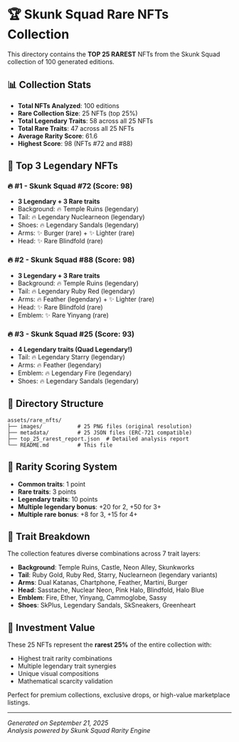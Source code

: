 # 🏆 Skunk Squad Rare NFTs Collection

This directory contains the **TOP 25 RAREST** NFTs from the Skunk Squad collection of 100 generated editions.

## 📊 Collection Stats
- **Total NFTs Analyzed**: 100 editions
- **Rare Collection Size**: 25 NFTs (top 25%)
- **Total Legendary Traits**: 58 across all 25 NFTs
- **Total Rare Traits**: 47 across all 25 NFTs
- **Average Rarity Score**: 61.6
- **Highest Score**: 98 (NFTs #72 and #88)

## 🥇 Top 3 Legendary NFTs

### 🔥 #1 - Skunk Squad #72 (Score: 98)
- **3 Legendary + 3 Rare traits**
- Background: 🔥 Temple Ruins (legendary)
- Tail: 🔥 Legendary Nuclearneon (legendary) 
- Shoes: 🔥 Legendary Sandals (legendary)
- Arms: ✨ Burger (rare) + ✨ Lighter (rare)
- Head: ✨ Rare Blindfold (rare)

### 🔥 #2 - Skunk Squad #88 (Score: 98)
- **3 Legendary + 3 Rare traits**
- Background: 🔥 Temple Ruins (legendary)
- Tail: 🔥 Legendary Ruby Red (legendary)
- Arms: 🔥 Feather (legendary) + ✨ Lighter (rare)
- Head: ✨ Rare Blindfold (rare)
- Emblem: ✨ Rare Yinyang (rare)

### 🔥 #3 - Skunk Squad #25 (Score: 93)
- **4 Legendary traits (Quad Legendary!)**
- Tail: 🔥 Legendary Starry (legendary)
- Arms: 🔥 Feather (legendary)
- Emblem: 🔥 Legendary Fire (legendary)
- Shoes: 🔥 Legendary Sandals (legendary)

## 📁 Directory Structure
```
assets/rare_nfts/
├── images/           # 25 PNG files (original resolution)
├── metadata/         # 25 JSON files (ERC-721 compatible)
├── top_25_rarest_report.json  # Detailed analysis report
└── README.md         # This file
```

## 🎯 Rarity Scoring System
- **Common traits**: 1 point
- **Rare traits**: 3 points  
- **Legendary traits**: 10 points
- **Multiple legendary bonus**: +20 for 2, +50 for 3+
- **Multiple rare bonus**: +8 for 3, +15 for 4+

## 🎨 Trait Breakdown
The collection features diverse combinations across 7 trait layers:
- **Background**: Temple Ruins, Castle, Neon Alley, Skunkworks
- **Tail**: Ruby Gold, Ruby Red, Starry, Nuclearneon (legendary variants)
- **Arms**: Dual Katanas, Chartphone, Feather, Martini, Burger
- **Head**: Sasstache, Nuclear Neon, Pink Halo, Blindfold, Halo Blue
- **Emblem**: Fire, Ether, Yinyang, Cammoglobe, Sassy
- **Shoes**: SkPlus, Legendary Sandals, SkSneakers, Greenheart

## 💎 Investment Value
These 25 NFTs represent the **rarest 25%** of the entire collection with:
- Highest trait rarity combinations
- Multiple legendary trait synergies  
- Unique visual compositions
- Mathematical scarcity validation

Perfect for premium collections, exclusive drops, or high-value marketplace listings.

---
*Generated on September 21, 2025*  
*Analysis powered by Skunk Squad Rarity Engine*